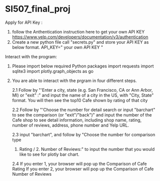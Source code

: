 # SI507_final_proj

Apply for API Key : 
1.  follow the Anthentication instruction here to get your own API KEY
    https://www.yelp.com/developers/documentation/v3/authentication
2.  Create a new python file call "secrets.py" and store your API KEY as below format.
    API_KEY=" your own API KEY "

Interact with the program:
1.  Please import below required Python packages 
    import requests
    import sqlite3
    import plotly.graph_objects as go 

2.  You are able to interact with the prgram in four different steps.
    
    2.1 Follow by "'Enter a city, state (e.g. San Francisco, CA or Ann Arbor, MI) or "exit" :" and input the name of a city in the US, with "City, State" format.
    You will then see the top10 Cafe shown by rating of that city
    
    2.2 Follow by "'Choose the number for detail search or input "barchart" to see the comparison (or "exit"/"back")" and input the number of the Cafe shop to see detail information, including shop name, rating, number of reviews, address, phone number and Yelp URL.

    2.3 input "barchart", and follow by "Choose the number for comparison type 
    1. Rating / 2. Number of Reviews:" to input the number that you would like to see for plotly bar chart.

    2.4 If you enter 1, your browser will pop up the Comparison of Cafe Rating
        If you enter 2, your browser will pop up the Comparison of Cafe Number of Reviews